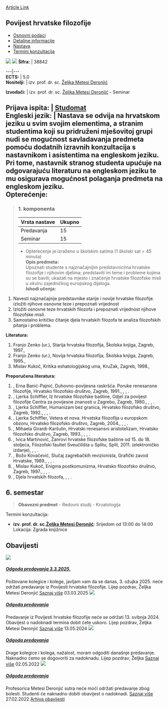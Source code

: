 [Article Link](https://www.fhs.hr/predmet/phf_a)

## Povijest hrvatske filozofije
  * [Osnovni podaci](https://www.fhs.hr/predmet/phf_a#v1id-904851_80575_1_0 "Osnovni podaci")
  * [Detaljne informacije](https://www.fhs.hr/predmet/phf_a#v1id-904851_80575_1_1 "Detaljne informacije")
  * [Nastava](https://www.fhs.hr/predmet/phf_a#v1id-904851_80575_1_2 "Nastava")
  * [Termini konzultacija](https://www.fhs.hr/predmet/phf_a#v1id-904851_80575_1_3 "Termini konzultacija")


[![](https://www.fhs.hr/img/flags/gif/hr.gif)](https://www.fhs.hr/predmet/phf_a) [![](https://www.fhs.hr/img/flags/gif/gb.gif)](https://www.fhs.hr/en/course/hocp)
**Šifra:** |  38842  
  
---|---  
**ECTS:** |  5.0   
**Nositelji:** |  izv. prof. dr. sc. [Željka Metesi Deronjić](https://www.fhs.hr/djelatnik/zeljka.metesi_deronjic)   
  
**Izvođači:** |  izv. prof. dr. sc. [Željka Metesi Deronjić](https://www.fhs.hr/djelatnik/zeljka.metesi_deronjic) - Seminar  
  
**Prijava ispita:** |  [Studomat](http://www.isvu.hr/studomat)  
**Engleski jezik:** |  Nastava se odvija na hrvatskom jeziku u svim svojim elementima, a stranim studentima koji su pridruženi mješovitoj grupi nudi se mogućnost savladavanja predmeta pomoću dodatnih izravnih konzultacija s nastavnikom i asistentima na engleskom jeziku. Pri tome, nastavnik stranog studenta upućuje na odgovarajuću literaturu na engleskom jeziku te mu osigurava mogućnost polaganja predmeta na engleskom jeziku.   
**Opterećenje:**  
---  
> ### 1. komponenta
> | Vrsta nastave | Ukupno  
> ---|---  
> Predavanja | 15  
> Seminar | 15  
> * Opterećenje je izraženo u školskim satima (1 školski sat = 45 minuta)   
**Opis predmeta:**  
> Upoznati studente s najznačajnijim predstavnicima hrvatske filozofije i njihovim djelima; predstaviti im teme i probleme kojima su se bavili; ukazati na mjesto i značenje hrvatske filozofske misli u okviru zajedničkog europskog dijaloga.  
**Ishodi učenja:**  
  1. Navesti najznačajnije predstavnike starije i novije hrvatske filozofije. izložiti njihove osnovne teze i prepoznati vrijednost
  2. Izložiti osnovne teze hrvatskih filozofa i prepoznati vrijednost njihove filozofske misli.
  3. Samostalno kritičko čitanje djela hrvatskih filozofa te analiza filozofskih pitanja i problema.

  
**Literatura:**  
  1. Franjo Zenko (ur.), Starija hrvatska filozofija, Školska knjiga, Zagreb, 1997., 
  2. Franjo Zenko (ur.), Novija hrvatska filozofija, Školska knjiga, Zagreb, 1995., 
  3. Mislav Kukoč, Kritika eshatologijskog uma, KruZak, Zagreb, 1998., 

  
**Preporučena literatura:**  
  1. , Erna Banić-Pajnić, Duhovno-povijesna raskršća. Poruke renesansne filozofije, Hrvatsko filozofsko društvo, Zagreb, 1991., , , .
  2. , Ljerka Schiffler, Iz hrvatske filozofske baštine, Odjel za povijest filozofije Centra za povijesne znanosti u Zagrebu, Zagreb, 1980., , , .
  3. , Ljerka Schiffler, Humanizam bez granica, Hrvatsko filozofsko društvo, Zagreb, 1992., , , .
  4. , Ljerka Schiffler, Vetera et nova. Hrvatska filozofija u europskom obzoru, Hrvatsko filozofsko društvo, Zagreb, 2004., , , .
  5. , Mihaela Girardi-Karšulin, Hrvatski renesansni aristotelizam, Hrvatsko filozofsko društvo, Zagreb, 1993., , , .
  6. , Ivica Martinović, Žanrovi hrvatske filozofske baštine od 15. do 18. stoljeća, Filozofski faultet Sveučilišta u Splitu, Split, 2011. (elektroničko izdanje), , , .
  7. , Božo Kovačević, Slučaj zagrebačkih revizionista, Grafički zavod Hrvatske, 1989., , , .
  8. , Mislav Kukoč, Enigma postkomunizma, Hrvatsko filozofsko društvo, Zagreb, 1997., , , .
  9. , Djela hrvatskih filozofa, , , .

  
**6. semestar**  
---  
> **Obavezni predmet** - Redovni studij - Kroatologija  
>   
Termini konzultacija: 
  * **izv. prof. dr. sc.[Željka Metesi Deronjić](https://www.fhs.hr/djelatnik/zeljka.metesi_deronjic)**: 
Srijedom od 13:00 do 14:00
Lokacija: Zgrada knjižnice 


## Obavijesti
[ ![](https://www.fhs.hr/_pub/themes_static/hrstud2024/default/img/default_news.jpg) ](https://www.fhs.hr/predmet/phf_a?@=21slr#news_79597)
#####  [Odgoda predavanja 3.3.2025.](https://www.fhs.hr/predmet/phf_a?@=21slr#news_79597)
Poštovane kolegice i kolege, javljam vam da se danas, 3. ožujka 2025. neće održati predavanje iz Povijesti hrvatske filozofije. Lijep pozdrav, Željka Metesi Deronjić 
[Saznaj više](https://www.fhs.hr/predmet/phf_a?@=21slr#news_79597)
03.03.2025
[ ![](https://www.fhs.hr/_pub/themes_static/hrstud2024/default/img/default_news.jpg) ](https://www.fhs.hr/predmet/phf_a?@=21mzn#news_79597)
#####  [Odgoda predavanja](https://www.fhs.hr/predmet/phf_a?@=21mzn#news_79597)
Predavanje iz Povijesti hrvatske filozofije neće se održati 13. svibnja 2024. Obavijest o nadoknadi termina dobit ćete uskoro. Lijep pozdrav, Željka Metesi Deronjić 
[Saznaj više](https://www.fhs.hr/predmet/phf_a?@=21mzn#news_79597)
13.05.2024
[ ![](https://www.fhs.hr/_pub/themes_static/hrstud2024/default/img/default_news.jpg) ](https://www.fhs.hr/predmet/phf_a?@=21i89#news_79597)
#####  [Odgoda predavanja](https://www.fhs.hr/predmet/phf_a?@=21i89#news_79597)
Drage kolegice i kolega, nažalost, moram odgoditi današnje predavanje. Naknadno ćemo se dogovoriti za nadoknadu. Lijep pozdrav, Željka 
[Saznaj više](https://www.fhs.hr/predmet/phf_a?@=21i89#news_79597)
02.05.2022
[ ![](https://www.fhs.hr/_pub/themes_static/hrstud2024/default/img/default_news.jpg) ](https://www.fhs.hr/predmet/phf_a?@=21hj5#news_79597)
#####  [Odgoda predavanja](https://www.fhs.hr/predmet/phf_a?@=21hj5#news_79597)
Profesorica Metesi Deronjić sutra neće moći održati predavanje zbog bolesti. Studenti će naknadno dobiti obavijest o nadoknadi. 
[Saznaj više](https://www.fhs.hr/predmet/phf_a?@=21hj5#news_79597)
27.02.2022
[Arhiva obavijesti](https://www.fhs.hr/predmet/phf_a?@=20ovm#news_79597 "Arhiva obavijesti")
